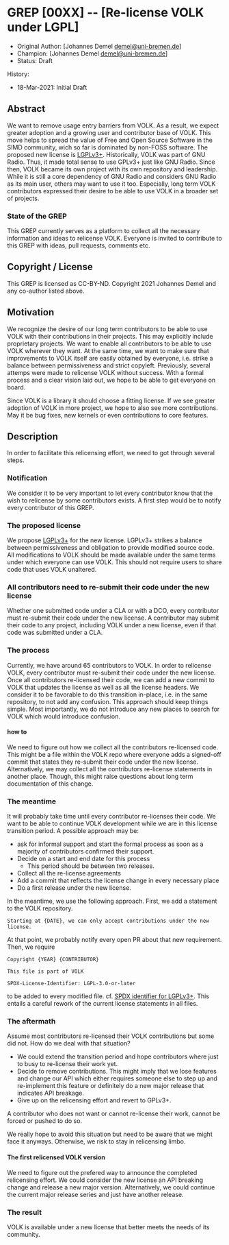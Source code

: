 # GREP [00XX] -- [Re-license VOLK under LGPL]

- Original Author: [Johannes Demel <demel@uni-bremen.de>]
- Champion: [Johannes Demel <demel@uni-bremen.de>]
- Status: Draft

History:
- 18-Mar-2021: Initial Draft

## Abstract

We want to remove usage entry barriers from VOLK.
As a result, we expect greater adoption and a growing user and contributor base of VOLK.
This move helps to spread the value of Free and Open Source Software in the SIMD community, wich so far is dominated by non-FOSS software.
The proposed new license is [LGPLv3+](https://www.gnu.org/licenses/lgpl-3.0.html).
Historically, VOLK was part of GNU Radio. Thus, it made total sense to use GPLv3+ just like GNU Radio.
Since then, VOLK became its own project with its own repository and leadership.
While it is still a core dependency of GNU Radio and considers GNU Radio as its main user, others may want to use it too.
Especially, long term VOLK contributors expressed their desire to be able to use VOLK in a broader set of projects.

### State of the GREP

This GREP currently serves as a platform to collect all the necessary information and ideas to relicense VOLK.
Everyone is invited to contribute to this GREP with ideas, pull requests, comments etc.

## Copyright / License

This GREP is licensed as CC-BY-ND.
Copyright 2021 Johannes Demel and any co-author listed above.


## Motivation

We recognize the desire of our long term contributors to be able to use VOLK with their contributions in their projects.
This may explicitly include proprietary projects.
We want to enable all contributors to be able to use VOLK wherever they want.
At the same time, we want to make sure that improvements to VOLK itself are easily obtained by everyone, i.e. strike a balance between permissiveness and strict copyleft.
Previously, several attemps were made to relicense VOLK without success.
With a formal process and a clear vision laid out, we hope to be able to get everyone on board.

Since VOLK is a library it should choose a fitting license.
If we see greater adoption of VOLK in more project, we hope to also see more contributions.
May it be bug fixes, new kernels or even contributions to core features.


## Description

In order to facilitate this relicensing effort, we need to got through several steps.


### Notification

We consider it to be very important to let every contributor know that the wish to relicense by some contributors exists.
A first step would be to notify every contributor of this GREP.


### The proposed license

We propose [LGPLv3+](https://www.gnu.org/licenses/lgpl-3.0.html) for the new license.
LGPLv3+ strikes a balance between permissiveness and obligation to provide modified source code.
All modifications to VOLK should be made available under the same terms under which everyone can use VOLK.
This should not require users to share code that uses VOLK unaltered.


### All contributors need to re-submit their code under the new license

Whether one submitted code under a CLA or with a DCO, every contributor must re-submit their code under the new license.
A contributor may submit their code to any project, including VOLK under a new license, even if that code was submitted under a CLA.


### The process

Currently, we have around 65 contributors to VOLK.
In order to relicense VOLK, every contributor must re-submit their code under the new license.
Once all contributors re-licensed their code, we can add a new commit to VOLK that updates the license as well as all the license headers.
We consider it to be favorable to do this transition in-place, i.e. in the same repository, to not add any confusion.
This approach should keep things simple.
Most importantly, we do not introduce any new places to search for VOLK which would introduce confusion.

#### how to
We need to figure out how we collect all the contributors re-licensed code.
This might be a file within the VOLK repo where everyone adds a signed-off commit that states they re-submit their code under the new license.
Alternatively, we may collect all the contributors re-license statements in another place.
Though, this might raise questions about long term documentation of this change.


### The meantime

It will probably take time until every contributor re-licenses their code.
We want to be able to continue VOLK development while we are in this license transition period.
A possible approach may be:

- ask for informal support and start the formal process as soon as a majority of contributors confirmed their support.
- Decide on a start and end date for this process
    - This period should be between two releases.
- Collect all the re-license agreements
- Add a commit that reflects the license change in every necessary place
- Do a first release under the new license.

In the meantime, we use the following approach.
First, we add a statement to the VOLK repository.
```
Starting at {DATE}, we can only accept contributions under the new license.
```
At that point, we probably notify every open PR about that new requirement.
Then, we require
```
Copyright {YEAR} {CONTRIBUTOR}

This file is part of VOLK

SPDX-License-Identifier: LGPL-3.0-or-later
```
to be added to every modified file.
cf. [SPDX identifier for LGPLv3+](https://spdx.org/licenses/LGPL-3.0-or-later.html).
This entails a careful rework of the current license statements in all files.


### The aftermath

Assume most contributors re-licensed their VOLK contributions but some did not.
How do we deal with that situation?

- We could extend the transition period and hope contributors where just to busy to re-license their work yet.
- Decide to remove contributions. This might imply that we lose features and change our API which either requires someone else to step up and re-implement this feature or definitely do a new major release that indicates API breakage.
- Give up on the relicensing effort and revert to GPLv3+.

A contributor who does not want or cannot re-license their work, cannot be forced or pushed to do so.

We really hope to avoid this situation but need to be aware that we might face it anyways.
Otherwise, we risk to stay in relicensing limbo.

#### The first relicensed VOLK version

We need to figure out the prefered way to announce the completed relicensing effort.
We could consider the new license an API breaking change and release a new major version.
Alternatively, we could continue the current major release series and just have another release.


### The result
VOLK is available under a new license that better meets the needs of its community.
